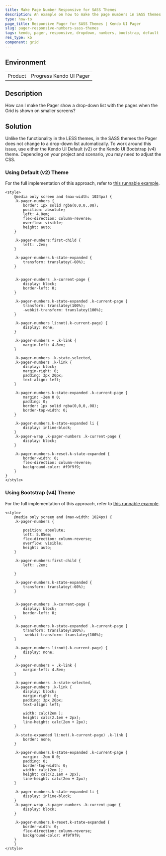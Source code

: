 ```yaml
---
title: Make Page Number Responsive for SASS Themes
description: An example on how to make the page numbers in SASS themes responsive.
type: how-to
page_title: Responsive Pager for SASS Themes | Kendo UI Pager
slug: pager-responsive-numbers-sass-themes
tags: kendo, pager, responsive, dropdown, numbers, bootstrap, default
res_type: kb
component: grid
---
```


## Environment

<table>
 <tr>
  <td>Product</td>
  <td>Progress Kendo UI Pager</td>
 </tr>
</table>

## Description

How can I make the Pager show a drop-down list with the pages when the Grid is shown on smaller screens?

## Solution

Unlike the functionality in the LESS themes, in the SASS themes the Pager does not change to a drop-down list automatically. To work around this issue, use either the Kendo UI Default (v2) or the Kendo UI Bootstrap (v4) theme. Depending on your project and scenario, you may need to adjust the CSS.

### Using Default (v2) Theme

For the full implementation of this approach, refer to [this runnable example](https://dojo.telerik.com/ewoFoxaB/2).

```
<style>
    @media only screen and (max-width: 1024px) {
    .k-pager-numbers {
        border: 1px solid rgba(0,0,0,.08);
        position: absolute;
        left: 4.8em;
        flex-direction: column-reverse;
        overflow: visible;
        height: auto;
    }

    .k-pager-numbers:first-child {
        left: .2em;
    }

    .k-pager-numbers.k-state-expanded {
        transform: translatey(-60%);
    }


    .k-pager-numbers .k-current-page {
        display: block;
        border-left: 0;
    }

    .k-pager-numbers.k-state-expanded .k-current-page {
        transform: translatey(100%);
        -webkit-transform: translatey(100%);
    }

    .k-pager-numbers li:not(.k-current-page) {
        display: none;
    }

    .k-pager-numbers + .k-link {
        margin-left: 4.8em;
    }

    .k-pager-numbers .k-state-selected,
    .k-pager-numbers .k-link {
        display: block;
        margin-right: 0;
        padding: 3px 20px;
        text-align: left;
    }

    .k-pager-numbers.k-state-expanded .k-current-page {
        margin: -2em 0 0;
        padding: 0;
        border: 1px solid rgba(0,0,0,.08);
        border-top-width: 0;
    }

    .k-pager-numbers.k-state-expanded li {
        display: inline-block;
    }
    .k-pager-wrap .k-pager-numbers .k-current-page {
        display: block;
    }

    .k-pager-numbers.k-reset.k-state-expanded {
        border-width: 0;
        flex-direction: column-reverse;
        background-color: #f9f9f9;
    }
}
</style>
```

### Using Bootstrap (v4) Theme

For the full implementation of this approach, refer to [this runnable example](https://dojo.telerik.com/UkovECEy/3).

```
<style>
    @media only screen and (max-width: 1024px) {
    .k-pager-numbers {

        position: absolute;
        left: 5.85em;
        flex-direction: column-reverse;
        overflow: visible;
        height: auto;
    }

    .k-pager-numbers:first-child {
        left: .2em;

    }

    .k-pager-numbers.k-state-expanded {
        transform: translatey(-60%);
    }


    .k-pager-numbers .k-current-page {
        display: block;
        border-left: 0;
    }

    .k-pager-numbers.k-state-expanded .k-current-page {
        transform: translatey(100%);
        -webkit-transform: translatey(100%);
    }

    .k-pager-numbers li:not(.k-current-page) {
        display: none;
    }

    .k-pager-numbers + .k-link {
        margin-left: 4.8em;
    }

    .k-pager-numbers .k-state-selected,
    .k-pager-numbers .k-link {
        display: block;
        margin-right: 0;
        padding: 3px 20px;
        text-align: left;

        width: calc(2em );
        height: calc(2.1em + 2px);
        line-height: calc(2em + 2px);
    }

    .k-state-expanded li:not(.k-current-page) .k-link {
        border: none;  
    }

    .k-pager-numbers.k-state-expanded .k-current-page {
        margin: -2em 0 0;
        padding: 0;
        border-top-width: 0;
        width: calc(2em );
        height: calc(2.1em + 3px);
        line-height: calc(2em + 2px);
    }

    .k-pager-numbers.k-state-expanded li {
        display: inline-block;
    }
    .k-pager-wrap .k-pager-numbers .k-current-page {
        display: block;
    }

    .k-pager-numbers.k-reset.k-state-expanded {
        border-width: 0;
        flex-direction: column-reverse;
        background-color: #f9f9f9;
    }
    }
</style>
```
